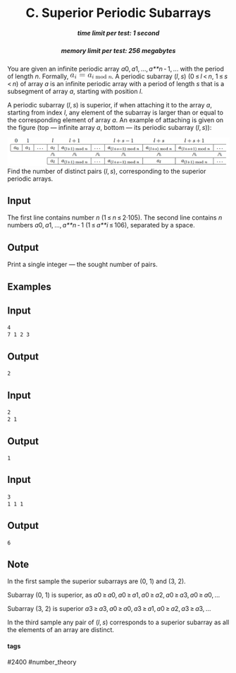 <h1 style='text-align: center;'> C. Superior Periodic Subarrays</h1>

<h5 style='text-align: center;'>time limit per test: 1 second</h5>
<h5 style='text-align: center;'>memory limit per test: 256 megabytes</h5>

You are given an infinite periodic array *a*0, *a*1, ..., *a**n* - 1, ... with the period of length *n*. Formally, ![](images/e5627b674ad40b900fad2f917c55dd692dbdaddf.png). A periodic subarray (*l*, *s*) (0 ≤ *l* < *n*, 1 ≤ *s* < *n*) of array *a* is an infinite periodic array with a period of length *s* that is a subsegment of array *a*, starting with position *l*.

A periodic subarray (*l*, *s*) is superior, if when attaching it to the array *a*, starting from index *l*, any element of the subarray is larger than or equal to the corresponding element of array *a*. An example of attaching is given on the figure (top — infinite array *a*, bottom — its periodic subarray (*l*, *s*)):

 ![](images/71a9d6440d00e8efc550175f0cc9a71d9b79e4ca.png) Find the number of distinct pairs (*l*, *s*), corresponding to the superior periodic arrays.

## Input

The first line contains number *n* (1 ≤ *n* ≤ 2·105). The second line contains *n* numbers *a*0, *a*1, ..., *a**n* - 1 (1 ≤ *a**i* ≤ 106), separated by a space.

## Output

Print a single integer — the sought number of pairs.

## Examples

## Input


```
4  
7 1 2 3  

```
## Output


```
2  

```
## Input


```
2  
2 1  

```
## Output


```
1  

```
## Input


```
3  
1 1 1  

```
## Output


```
6  

```
## Note

In the first sample the superior subarrays are (0, 1) and (3, 2).

Subarray (0, 1) is superior, as *a*0 ≥ *a*0, *a*0 ≥ *a*1, *a*0 ≥ *a*2, *a*0 ≥ *a*3, *a*0 ≥ *a*0, ...

Subarray (3, 2) is superior *a*3 ≥ *a*3, *a*0 ≥ *a*0, *a*3 ≥ *a*1, *a*0 ≥ *a*2, *a*3 ≥ *a*3, ...

In the third sample any pair of (*l*, *s*) corresponds to a superior subarray as all the elements of an array are distinct.



#### tags 

#2400 #number_theory 